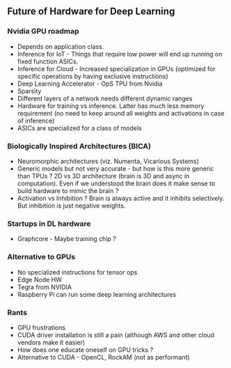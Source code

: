 ## Future of Hardware for Deep Learning

### Nvidia GPU roadmap
* Depends on application class.
* Inference for IoT - Things that require low power will end up running on fixed function ASICs.
* Inference for Cloud - Increased specialization in GPUs (optimized for specific operations by having exclusive instructions)
* Deep Learning Accelerator - OpS TPU from Nvidia
* Sparsity
* Different layers of a network needs different dynamic ranges
* Hardware for training vs inference. Latter has much less memory requirement (no need to keep around all weights and activations in case of inference)
* ASICs are specialized for a class of models

### Biologically Inspired Architectures (BICA)
* Neuromorphic architectures (viz. Numenta, Vicarious Systems)
* Generic models but not very accurate - but how is this more generic than TPUs ? 2D vs 3D architecture (brain is 3D and async in computation). Even if we understood the brain does it make sense to build hardware to mimic the brain ?
* Activation vs Inhibition ? Brain is always active and it inhibits selectively. But inhibition is just negative weights.

### Startups in DL hardware
* Graphcore - Maybe training chip ?

### Alternative to GPUs
* No specialized instructions for tensor ops
* Edge Node HW
* Tegra from NVIDIA
* Raspberry Pi can run some deep learning architectures

### Rants
* GPU frustrations
* CUDA driver installation is still a pain (although AWS and other cloud vendors make it easier)
* How does one educate oneself on GPU tricks ?
* Alternative to CUDA - OpenCL, RockAM (not as performant)

